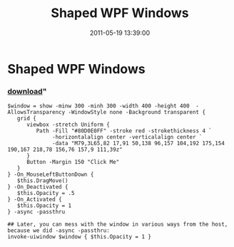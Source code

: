 ﻿---
pid:            2686
parent:         0
children:       
poster:         ShowUI
title:          Shaped WPF Windows
date:           2011-05-19 13:39:00
format:         posh
---

# Shaped WPF Windows

### [download](2686.ps1)"



```posh
$window = show -minw 300 -minh 300 -width 400 -height 400  -AllowsTransparency -WindowStyle none -Background transparent { 
   grid { 
      viewbox -stretch Uniform { 
         Path -Fill "#80D0E0FF" -stroke red -strokethickness 4 `
              -horizontalalign center -verticalalign center `
              -data "M79,3L65,82 17,91 50,138 96,157 104,192 175,154 190,167 218,78 156,76 157,9 111,39z" 
      }
      Button -Margin 150 "Click Me" 
   }
} -On_MouseLeftButtonDown { 
   $this.DragMove() 
} -On_Deactivated { 
   $this.Opacity = .5
} -On_Activated {
   $this.Opacity = 1
} -async -passthru 

## Later, you can mess with the window in various ways from the host, because we did -async -passthru:
invoke-uiwindow $window { $this.Opacity = 1 }


```
